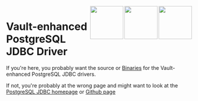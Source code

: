 <img height="90" align="right" src="https://upload.wikimedia.org/wikipedia/commons/thumb/4/40/Wave.svg/133px-Wave.svg.png" />
<img height="90" align="right" src="https://upload.wikimedia.org/wikipedia/commons/thumb/2/29/Postgresql_elephant.svg/200px-Postgresql_elephant.svg.png" />
<img height="90" align="right" src="https://hyzxph.media.zestyio.com/blog-vault-list.svg" />

# Vault-enhanced PostgreSQL JDBC Driver

If you're here, you probably want the source or [Binaries](https://github.com/ironSource/pgjdbc/releases/tag/REL42.1.1-VAULT) for the Vault-enhanced PostgreSQL JDBC drivers.  

If not, you're probably at the wrong page and might want to look at the [PostgreSQL JDBC homepage](https://jdbc.postgresql.org/) or [Github page](https://jdbc.postgresql.org/pgjdbc/pgjdbc)
